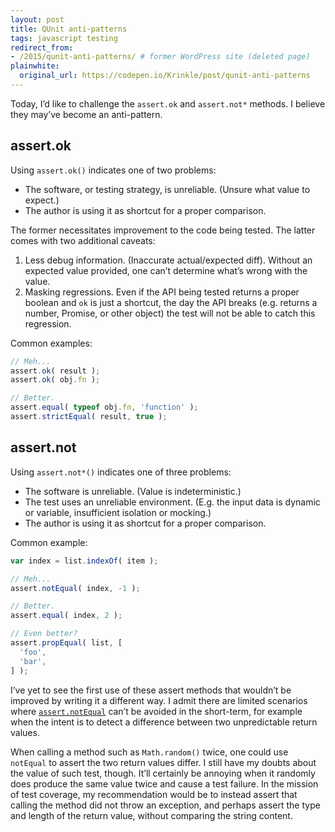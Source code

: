 ```yaml
---
layout: post
title: QUnit anti-patterns
tags: javascript testing
redirect_from:
- /2015/qunit-anti-patterns/ # former WordPress site (deleted page)
plainwhite:
  original_url: https://codepen.io/Krinkle/post/qunit-anti-patterns
---
```


Today, I’d like to challenge the `assert.ok` and `assert.not*` methods. I believe they may’ve become an anti-pattern.

<!--more-->

## assert.ok

Using `assert.ok()` indicates one of two problems:

* The software, or testing strategy, is unreliable. (Unsure what value to expect.)
* The author is using it as shortcut for a proper comparison.

The former necessitates improvement to the code being tested. The latter comes with two additional caveats:

1. Less debug information. (Inaccurate actual/expected diff). Without an expected value provided, one can’t determine what’s wrong with the value.
2. Masking regressions. Even if the API being tested returns a proper boolean and `ok` is just a shortcut, the day the API breaks (e.g. returns a number, Promise, or other object) the test will not be able to catch this regression.

Common examples:

```js
// Meh...
assert.ok( result );
assert.ok( obj.fn );

// Better.
assert.equal( typeof obj.fn, 'function' );
assert.strictEqual( result, true );
```

## assert.not

Using `assert.not*()` indicates one of three problems:

* The software is unreliable. (Value is indeterministic.)
* The test uses an unreliable environment. (E.g. the input data is dynamic or variable, insufficient isolation or mocking.)
* The author is using it as shortcut for a proper comparison.

Common example:

```js
var index = list.indexOf( item );

// Meh...
assert.notEqual( index, -1 );

// Better.
assert.equal( index, 2 );

// Even better?
assert.propEqual( list, [
  'foo',
  'bar',
] );
```

I’ve yet to see the first use of these assert methods that wouldn’t be improved by writing it a different way. I admit there are limited scenarios where [`assert.notEqual`](https://api.qunitjs.com/assert/notEqual) can’t be avoided in the short-term, for example when the intent is to detect a difference between two unpredictable return values.

When calling a method such as `Math.random()` twice, one could use `notEqual` to assert the two return values differ. I still have my doubts about the value of such test, though. It’ll certainly be annoying when it randomly does produce the same value twice and cause a test failure. In the mission of test coverage, my recommendation would be to instead assert that calling the method did not throw an exception, and perhaps assert the type and length of the return value, without comparing the string content.
